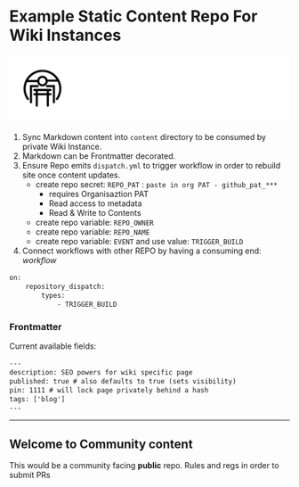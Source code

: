 # Example Static Content Repo For Wiki Instances
![Arcetypal Repo](archetypal-heading.jpg)
1. Sync Markdown content into `content` directory to be consumed by private Wiki Instance.
2. Markdown can be Frontmatter decorated.
3. Ensure Repo emits `dispatch.yml` to trigger workflow in order to rebuild site once content updates.
    * create repo secret: `REPO_PAT` : `paste in org PAT - github_pat_***`
      * requires Organisaztion PAT
      * Read access to metadata
      * Read & Write to Contents
    * create repo variable: `REPO_OWNER`
    * create repo variable: `REPO_NAME`
    * create repo variable: `EVENT` and use value: `TRIGGER_BUILD`
4. Connect workflows with other REPO by having a consuming end:
*workflow*
```
on:
    repository_dispatch:
        types:
            - TRIGGER_BUILD
```
### Frontmatter
Current available fields:
```
---
description: SEO powers for wiki specific page
published: true # also defaults to true (sets visibility)
pin: 1111 # will lock page privately behind a hash
tags: ['blog']
---
```

---
## Welcome to Community content

This would be a community facing **public** repo.
Rules and regs in order to submit PRs
